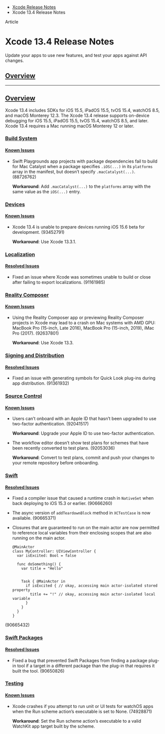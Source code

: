 - [Xcode Release Notes](https://developer.apple.com/documentation/xcode-release-notes)
- Xcode 13.4 Release Notes

Article

# Xcode 13.4 Release Notes

Update your apps to use new features, and test your apps against API changes.

## [Overview](https://developer.apple.com/documentation/xcode-release-notes/xcode-13_4-release-notes#overview)

---

## [Overview](https://developer.apple.com/documentation/xcode-release-notes/xcode-13_4-release-notes#Overview)

Xcode 13.4 includes SDKs for iOS 15.5, iPadOS 15.5, tvOS 15.4, watchOS 8.5, and macOS Monterey 12.3. The Xcode 13.4 release supports on-device debugging for iOS 15.5, iPadOS 15.5, tvOS 15.4, watchOS 8.5, and later. Xcode 13.4 requires a Mac running macOS Monterey 12 or later.

### [Build System](https://developer.apple.com/documentation/xcode-release-notes/xcode-13_4-release-notes#Build-System)

#### [Known Issues](https://developer.apple.com/documentation/xcode-release-notes/xcode-13_4-release-notes#Known-Issues)

- Swift Playgrounds app projects with package dependencies fail to build for Mac Catalyst when a package specifies `.iOS(...)` in its `platforms` array in the manifest, but doesn’t specify `.macCatalyst(...)`. (88726762)

  **Workaround**: Add `.macCatalyst(...)` to the `platforms` array with the same value as the `iOS(...)` entry.

### [Devices](https://developer.apple.com/documentation/xcode-release-notes/xcode-13_4-release-notes#Devices)

#### [Known Issues](https://developer.apple.com/documentation/xcode-release-notes/xcode-13_4-release-notes#Known-Issues)

- Xcode 13.4 is unable to prepare devices running iOS 15.6 beta for development. (93452791)

  **Workaround**: Use Xcode 13.3.1.

### [Localization](https://developer.apple.com/documentation/xcode-release-notes/xcode-13_4-release-notes#Localization)

#### [Resolved Issues](https://developer.apple.com/documentation/xcode-release-notes/xcode-13_4-release-notes#Resolved-Issues)

- Fixed an issue where Xcode was sometimes unable to build or close after failing to export localizations. (91161985)

### [Reality Composer](https://developer.apple.com/documentation/xcode-release-notes/xcode-13_4-release-notes#Reality-Composer)

#### [Known Issues](https://developer.apple.com/documentation/xcode-release-notes/xcode-13_4-release-notes#Known-Issues)

- Using the Reality Composer app or previewing Reality Composer projects in Xcode may lead to a crash on Mac systems with AMD GPU: MacBook Pro (15-inch, Late 2016), MacBook Pro (15-inch, 2019), iMac Pro (2017). (92637801)

  **Workaround**: Use Xcode 13.3.

### [Signing and Distribution](https://developer.apple.com/documentation/xcode-release-notes/xcode-13_4-release-notes#Signing-and-Distribution)

#### [Resolved Issues](https://developer.apple.com/documentation/xcode-release-notes/xcode-13_4-release-notes#Resolved-Issues)

- Fixed an issue with generating symbols for Quick Look plug-ins during app distribution. (91361932)

### [Source Control](https://developer.apple.com/documentation/xcode-release-notes/xcode-13_4-release-notes#Source-Control)

#### [Known Issues](https://developer.apple.com/documentation/xcode-release-notes/xcode-13_4-release-notes#Known-Issues)

- Users can’t onboard with an Apple ID that hasn’t been upgraded to use two-factor authentication. (92041517)

  **Workaround**: Upgrade your Apple ID to use two-factor authentication.
- The workflow editor doesn’t show test plans for schemes that have been recently converted to test plans. (92053036)

  **Workaround**: Convert to test plans, commit and push your changes to your remote repository before onboarding.

### [Swift](https://developer.apple.com/documentation/xcode-release-notes/xcode-13_4-release-notes#Swift)

#### [Resolved Issues](https://developer.apple.com/documentation/xcode-release-notes/xcode-13_4-release-notes#Resolved-Issues)

- Fixed a compiler issue that caused a runtime crash in `NativeSet` when back deploying to iOS 15.3 or earlier. (90666260)
- The async version of `addTeardownBlock` method in `XCTestCase` is now available. (90665371)
- Closures that are guaranteed to run on the main actor are now permitted to reference local variables from their enclosing scopes that are also running on the main actor.

  ```
  @MainActor
  class MyController: UIViewController {
    var isExcited: Bool = false
    
    func doSomething() {
      var title = "Hello"


      Task { @MainActor in
        if isExcited { // okay, accessing main actor-isolated stored property
          title += "!" // okay, accessing main actor-isolated local variable
        }
      }
    }
  }

  ```

(90665432)

### [Swift Packages](https://developer.apple.com/documentation/xcode-release-notes/xcode-13_4-release-notes#Swift-Packages)

#### [Resolved Issues](https://developer.apple.com/documentation/xcode-release-notes/xcode-13_4-release-notes#Resolved-Issues)

- Fixed a bug that prevented Swift Packages from finding a package plug-in tool if a target in a different package than the plug-in that requires it built the tool. (90650826)

### [Testing](https://developer.apple.com/documentation/xcode-release-notes/xcode-13_4-release-notes#Testing)

#### [Known Issues](https://developer.apple.com/documentation/xcode-release-notes/xcode-13_4-release-notes#Known-Issues)

- Xcode crashes if you attempt to run unit or UI tests for watchOS apps when the Run scheme action’s executable is set to None. (74928871)

  **Workaround**: Set the Run scheme action’s executable to a valid WatchKit app target built by the scheme.
